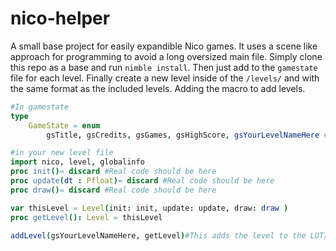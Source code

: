 # nico-helper
A small base project for easily expandible Nico games. It uses a scene like approach for programming to avoid a long oversized main file.
Simply clone this repo as a base and run `nimble install`. Then just add to the `gamestate` file for each level. Finally create a new level inside of the `/levels/` and with the same format as the included levels. Adding the macro to add levels.

```nim
#In gamestate
type
    GameState = enum
        gsTitle, gsCredits, gsGames, gsHighScore, gsYourLevelNameHere #Each of these will be used like a scene UID
```

```nim
#in your new level file
import nico, level, globalinfo
proc init()= discard #Real code should be here
proc update(dt : Pfloat)= discard #Real code should be here
proc draw()= discard #Real code should be here

var thisLevel = Level(init: init, update: update, draw: draw )
proc getLevel(): Level = thisLevel

addLevel(gsYourLevelNameHere, getLevel)#This adds the level to the LUT/FSM
```
